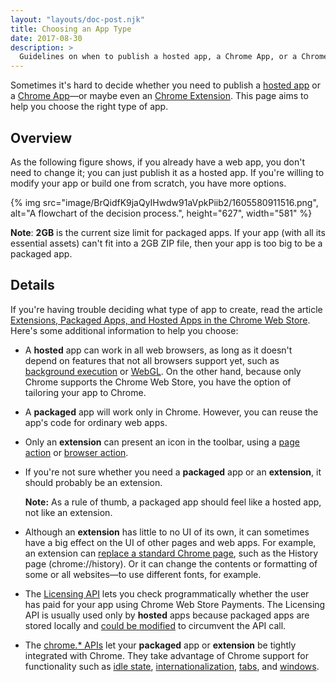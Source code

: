 ```yaml
---
layout: "layouts/doc-post.njk"
title: Choosing an App Type
date: 2017-08-30
description: >
  Guidelines on when to publish a hosted app, a Chrome App, or a Chrome Extension.
---
```


Sometimes it's hard to decide whether you need to publish a [hosted app][1] or a [Chrome App][2]—or
maybe even an [Chrome Extension][3]. This page aims to help you choose the right type of app.

## Overview

As the following figure shows, if you already have a web app, you don't need to change it; you can
just publish it as a hosted app. If you're willing to modify your app or build one from scratch, you
have more options.

<!-- TODO(kaycebasques): This flowchart needs to be converted into text for a11y. -->

{% img src="image/BrQidfK9jaQyIHwdw91aVpkPiib2/1605580911516.png",
   alt="A flowchart of the decision process.",
   height="627",
   width="581" %}

**Note**: **2GB** is the current size limit for packaged apps. If your app (with all its essential
assets) can't fit into a 2GB ZIP file, then your app is too big to be a packaged app.

## Details

If you're having trouble deciding what type of app to create, read the article [Extensions, Packaged
Apps, and Hosted Apps in the Chrome Web Store][4]. Here's some additional information to help you
choose:

- A **hosted** app can work in all web browsers, as long as it doesn't depend on features that not
  all browsers support yet, such as [background execution][5] or [WebGL][6]. On the other hand,
  because only Chrome supports the Chrome Web Store, you have the option of tailoring your app to
  Chrome.
- A **packaged** app will work only in Chrome. However, you can reuse the app's code for ordinary
  web apps.
- Only an **extension** can present an icon in the toolbar, using a [page action][7] or [browser
  action][8].
- If you're not sure whether you need a **packaged** app or an **extension**, it should probably be
  an extension.

  **Note:** As a rule of thumb, a packaged app should feel like a hosted app, not like an extension.

- Although an **extension** has little to no UI of its own, it can sometimes have a big effect on
  the UI of other pages and web apps. For example, an extension can [replace a standard Chrome
  page][9], such as the History page (chrome://history). Or it can change the contents or formatting
  of some or all websites—to use different fonts, for example.
- The [Licensing API][10] lets you check programmatically whether the user has paid for your app
  using Chrome Web Store Payments. The Licensing API is usually used only by **hosted** apps because
  packaged apps are stored locally and [could be modified][11] to circumvent the API call.
- The [chrome.\* APIs][12] let your **packaged** app or **extension** be tightly integrated with
  Chrome. They take advantage of Chrome support for functionality such as [idle state][13],
  [internationalization][14], [tabs][15], and [windows][16].

<!-- TODO(kaycebasques): All of these http://code.google.com links redirect to DCC. -->

[1]: https://developers.google.com/chrome/apps/docs/developers_guide
[2]: /docs/apps/
[3]: /docs/extensions/
[4]: /docs/webstore/apps_vs_extensions
[5]: https://developers.google.com/chrome/apps/docs/background
[6]: http://www.khronos.org/webgl/
[7]: http://code.google.com/chrome/extensions/browserAction.html
[8]: http://code.google.com/chrome/extensions/browserAction.html
[9]: http://code.google.com/chrome/extensions/override.html
[10]: /docs/webstore/check_for_payment
[11]: /docs/webstore/faq#faq-app-02
[12]: http://code.google.com/chrome/extensions/api_index.html
[13]: http://code.google.com/chrome/extensions/idle.html
[14]: http://code.google.com/chrome/extensions/i18n.html
[15]: http://code.google.com/chrome/extensions/tabs.html
[16]: http://code.google.com/chrome/extensions/windows.html
